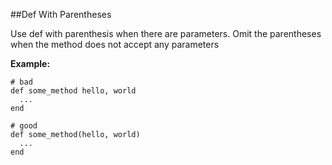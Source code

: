 ##Def With Parentheses

Use def with parenthesis when there are parameters. Omit the parentheses when the method does not accept any parameters

**Example:**

```
# bad
def some_method hello, world
  ...
end

# good
def some_method(hello, world)
  ...
end
```